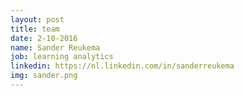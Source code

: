 ```yaml
---
layout: post
title: team
date: 2-10-2016
name: Sander Reukema
job: learning analytics
linkedin: https://nl.linkedin.com/in/sanderreukema
img: sander.png
---
```

